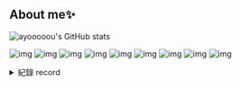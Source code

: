 ## About me✨

<!--
**ayooooou/ayooooou** is a ✨ _special_ ✨ repository because its `README.md` (this file) appears on your GitHub profile.
-->

<!--use https://github.com/alexandresanlim/Badges4-README.md-Profile?tab=readme-ov-file -->

![ayooooou's GitHub stats](https://github-readme-stats.vercel.app/api?username=ayooooou&show_icons=true&theme=dark&locale=zh-tw)

![img](https://img.shields.io/badge/Python-FFD43B?style=for-the-badge&logo=python&logoColor=blue)
![img](https://img.shields.io/badge/C%2B%2B-00599C?style=for-the-badge&logo=c%2B%2B&logoColor=white)
![img](https://img.shields.io/badge/HTML5-E34F26?style=for-the-badge&logo=html5&logoColor=white)
![img](https://img.shields.io/badge/JavaScript-323330?style=for-the-badge&logo=javascript&logoColor=F7DF1E)
![img](https://img.shields.io/badge/CSS3-1572B6?style=for-the-badge&logo=css3&logoColor=white)
![img](https://img.shields.io/badge/Flask-000000?style=for-the-badge&logo=flask&logoColor=white)
![img](https://img.shields.io/badge/MongoDB-4EA94B?style=for-the-badge&logo=mongodb&logoColor=white)
![img](https://img.shields.io/badge/Figma-F24E1E?style=for-the-badge&logo=figma&logoColor=white)
![img](https://img.shields.io/badge/Codecademy-FFF0E5?style=for-the-badge&logo=codecademy&logoColor=303347)

<details>

<summary> 紀錄 record </summary>

### 2024 高一
- 1 月 [AI放課](https://github.com/ayooooou/AI)
- 5 月 [網管培訓](https://github.com/ayooooou/Login-Flask-Mongodb)
- 6 月 [CITHUB](https://github.com/ayooooou/CITHUB)
- 6 月 [C++ 學習](https://github.com/ayooooou/SproutOJ)
- 7 月 [捷運大富翁](https://github.com/lucasw0908/izcc2024MRT)
- 8 月 [排序DC BOT](https://github.com/ayooooou/choice-discord.py)

</details>
